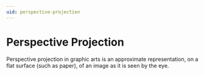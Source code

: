 ```yaml
---
uid: perspective-projection
---
```


# Perspective Projection

Perspective projection in graphic arts is an approximate representation, on a flat surface (such as paper), of an image as it is seen by the eye.
